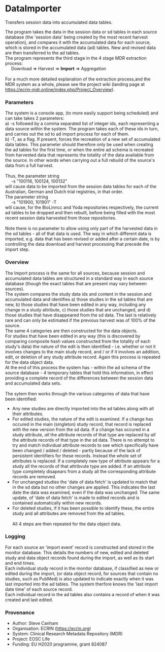 # DataImporter
Transfers session data into accumulated data tables.

The program takes the data in the session data or sd tables in each source database (the 'session data' being created by the most recent harvest operation), and compares it with the accumulated data for each source, which is stored in the accumulated data (ad) tables. New and revised data are then transferred to the ad tables.<br/>
The program represents the third stage in the 4 stage MDR extraction process:<br/>
&nbsp;&nbsp;&nbsp;&nbsp;&nbsp;Download => Harvest => **Import** => Aggregation<br/><br/>
For a much more detailed explanation of the extraction process,and the MDR system as a whole, please see the project wiki (landing page at https://ecrin-mdr.online/index.php/Project_Overview).<br/>

### Parameters
The system is a console app, (to more easily support being scheduled) and can take takes 2 parameters: <br/>
a) -s followed by a comma separated list of integer ids, each representing a data source within the system. The program takes each of these ids in turn, and carries out the sd to ad import process for each of them.<br/>
b) -T, as a flag. If present, forces the recreation of a new set of accumulated data tables. This parameter should therefore only be used when creating the ad tables for the first time, or when the entire ad schema is recreated from harvested data that represents the totality of the data available from the source. In other words when carrying out a full rebuild of the source's data from a full harvest.<br/><br/>
Thus, the parameter string<br/>
&nbsp;&nbsp;&nbsp;&nbsp;&nbsp;-s "100116, 100124, 100132" <br/>
will cause data to be imported from the session data tables for each of the Australian, German and Dutch trial registries, in that order.<br/>
The parameter string<br/>
&nbsp;&nbsp;&nbsp;&nbsp;&nbsp;-s "101900, 101901" -T<br/>
will cause, for the BioLinncc and Yoda repositories respectively, the current ad tables to be dropped and then rebuilt, before being filled with the most recent session data harvested from those repositories.<br/>  
Note there is no parameter to allow using only part of the harvested data in the sd tables - all of that data is used. The way in which different data is imported, e.g. data that has been revised or added after a certain date, is by controlling the data download and harvest processing that precede the import step.<br/>

### Overview
The Import process is the same for all sources, because session and accumulated data tables are structured in a standard way in each source database (though the exact tables that are present may vary between sources).<br/>
The system compares the study data ids and content in the session and accumulated data and identifies a) those studies in the sd tables that are new, b) those studies that have been edited in any way, including any change in a study attribute, c) those studies that are unchanged, and d) those studies that have disappeared from the sd data. The last is relatively rare and can only be estimated if the previous harvest was of 100% of the source.<br/>
The same 4 categories are then constructed for the data objects.<br/> 
For studies that have been edited in any way (this is discovered by comparing composite hash values constructed from the totality of each study's data) the nature of the edit is then identified - i.e. whether or not it involves changes to the main study record, and / or if it involves an addition, edit, or deletion of any study attribute record. Again this process is repeated for the data object data.<br/> 
At the end of this process the system has - within the ad schema of the source database - 4 temporary tables that hold this information, in effect providing a complete record of the differences between the session data and accumulated data sets.<br/> 
<br/>
The sytem then works through the various categories of data that have been identified:
* Any new studies are directly imported into the ad tables along with all their attributes.
* For edited studies, the nature of the edit is examined. If a change has occured in the main (singleton) study record, that record is replaced with the new version from the sd data. If a change has occured in a study attribute, *all* the attribute records of that type are replaced by *all* the attribute records of that type in the sd data. There is no attempt to try and match individual attribute records to see which specifically have been changed / added / deleted - partly because of the lack of persistent identifiers for these records. Instead the whole set of attributes is replaced. If a completely new type of attribute appears for a study all the records of that attribvute type are added. If an attribute type completely disapears from a study all the corresponding attribute records are removed.<br/>
* For unchanged studies the 'date of data fetch' is updated to match that in the sd data but no other changes are applied. This indicates the last date the data was examined, even if the data was unchanged. The same update, of 'date of data fetch' is made to edited records and is contained automatically within new records. 
* For deleted studies, if it has been possible to identify these, the entire study and all attributes are removed from the ad tables.<br/>  
All 4 steps are then repeated for the data object data.<br/> 

### Logging
For each source an 'import event' record is constructed and stored in the monitor database. This details the numbers of new, edited and deleted study and data object records found during the import, as well as its start and end times.<br/> Each individual study record in the monitor database, if classified as new or edited during the import, (or data object record, for sources that contain no studies, such as PubMed) is also updated to indicate exactly when it was last imported into the ad tables. The system therfore knows the 'last import date time' of each source record.<br/>Each individual record in the ad tables also contains a record of when it was created and last edited.<br/>

### Provenance
* Author: Steve Canham
* Organisation: ECRIN (https://ecrin.org)
* System: Clinical Research Metadata Repository (MDR)
* Project: EOSC Life
* Funding: EU H2020 programme, grant 824087
